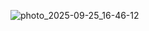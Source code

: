 ![photo_2025-09-25_16-46-12](https://github.com/user-attachments/assets/1b24c37a-5e80-4556-b0a8-0e2b2efe1fc1)
